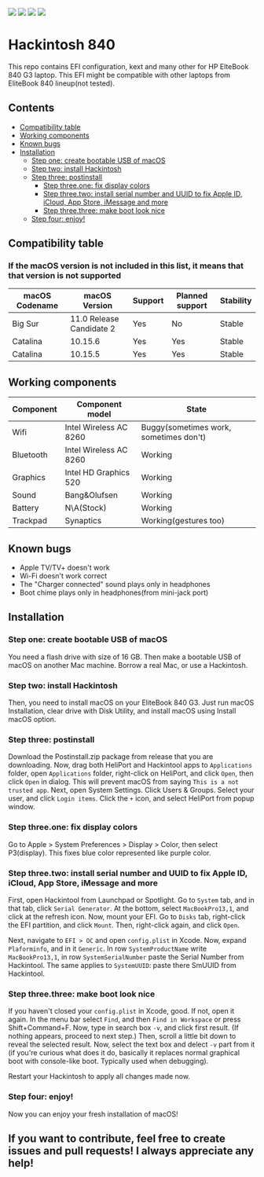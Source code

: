 ![](https://img.shields.io/badge/Working-yes-green)
![](https://img.shields.io/badge/Latest%20supported-Big%20Sur%20Release%20Candidate%202-orange)
![](https://img.shields.io/github/issues-raw/GGorAA/Hackintosh-840?color=yellow)
![](https://img.shields.io/github/issues-pr/GGorAA/Hackintosh-840)

# Hackintosh 840
This repo contains EFI configuration, kext and many other for HP ElteBook 840 G3 laptop. This EFI might be compatible with other laptops from EliteBook 840 lineup(not tested).

## Contents

  - [Compatibility table](#compatibility-table)
  - [Working components](#working-components)
  - [Known bugs](#known-bugs)
  - [Installation](#installation)
     - [Step one: create bootable USB of macOS](#step-one-create-bootable-usb-of-macos)
     - [Step two: install Hackintosh](#step-two-install-hackintosh)
     - [Step three: postinstall](#step-three-postinstall)
        - [Step three.one: fix display colors](#step-threeone-fix-display-colors)
        - [Step three.two: install serial number and UUID to fix Apple ID, iCloud, App Store, iMessage and more](#step-threetwo-install-serial-number-and-uuid-to-fix-apple-id-icloud-app-store-imessage-and-more)
        - [Step three.three: make boot look nice](#step-threethree-make-boot-look-nice)
     - [Step four: enjoy!](#step-four-enjoy)
     
## Compatibility table
### If the macOS version is not included in this list, it means that that version is not supported

| macOS Codename | macOS Version | Support | Planned support | Stability |
| --- | --- | --- | --- | --- |
| Big Sur | 11.0 Release Candidate 2 | Yes | No | Stable |
| Catalina | 10.15.6 | Yes | Yes | Stable |
| Catalina | 10.15.5 | Yes | Yes | Stable |


## Working components

| Component | Component model | State |
| --- | --- | --- |
| Wifi | Intel Wireless AC 8260 | Buggy(sometimes work, sometimes don't) |
| Bluetooth | Intel Wireless AC 8260 | Working |
| Graphics | Intel HD Graphics 520 | Working |
| Sound | Bang&Olufsen | Working|
| Battery | N\A(Stock) | Working |
| Trackpad | Synaptics | Working(gestures too) |

## Known bugs

 - Apple TV/TV+ doesn't work
 - Wi-Fi doesn't work correct
 - The "Charger connected" sound plays only in headphones
 - Boot chime plays only in headphones(from mini-jack port)
 
 ## Installation
 ### Step one: create bootable USB of macOS
 
 You need a flash drive with size of 16 GB. Then make a bootable USB of macOS on another Mac machine. Borrow a real Mac, or use a Hackintosh.
 
 ### Step two: install Hackintosh
 
 Then, you need to install macOS on your EliteBook 840 G3. Just run macOS Installation, clear drive with Disk Utility, and install macOS using Install macOS option.
 
 
### Step three: postinstall

Download the Postinstall.zip package from release that you are downloading. Now, drag both HeliPort and Hackintool apps to `Applications` folder, open `Applications` folder, right-click on HeliPort, and click `Open`, then click `Open` in dialog. This will prevent macOS from saying `This is a not trusted app`. Next, open System Settings. Click Users & Groups. Select your user, and click `Login items`. Click the `+` icon, and select HeliPort from popup window.

### Step three.one: fix display colors

Go to Apple > System Preferences > Display > Color, then select P3(display). This fixes blue color represented like purple color.

### Step three.two: install serial number and UUID to fix Apple ID, iCloud, App Store, iMessage and more

First, open Hackintool from Launchpad or Spotlight. Go to `System` tab, and in that tab, click `Serial Generator`. At the bottom, select `MacBookPro13,1`, and click at the refresh icon. Now, mount your EFI. Go to `Disks` tab, right-click the EFI partition, and click `Mount`. Then, right-click again, and click `Open`.

Next, navigate to `EFI > OC` and open  `config.plist` in Xcode. Now, expand `Plaforminfo`, and in it `Generic`. In row `SystemProductName` write `MacBookPro13,1`, in row `SystemSerialNumber` paste the Serial Number from Hackintool. The same applies to `SystemUUID`: paste there SmUUID from Hackintool.

### Step three.three: make boot look nice

If you haven't closed your `config.plist` in Xcode, good. If not, open it again. In the menu bar select `Find`, and then `Find in Workspace` or press Shift+Command+F. Now, type in search box `-v`, and click first result. (If nothing appears, proceed to next step.) Then, scroll a little bit down to reveal the selected result. Now, select the text box and delect `-v` part from it (if you're curious what does it do, basically it replaces normal graphical boot with console-like boot. Typically used when debugging).

Restart your Hackintosh to apply all changes made now.

### Step four: enjoy!

Now you can enjoy your fresh installation of macOS!

## If you want to contribute, feel free to create issues and pull requests! I always appreciate any help!

